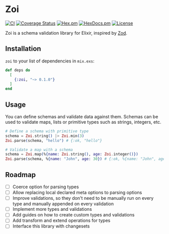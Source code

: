 # Zoi

[![CI](https://github.com/phcurado/zoi/actions/workflows/ci.yml/badge.svg)](https://github.com/phcurado/zoi/actions/workflows/ci.yml)
[![Coverage Status](https://coveralls.io/repos/github/phcurado/zozoibadge.svg?branch=main)](https://coveralls.io/github/phcurado/zoi?branch=main)
[![Hex.pm](https://img.shields.io/hexpm/v/zoi)](https://hex.pm/packages/zoi)
[![HexDocs.pm](https://img.shields.io/badge/Docs-HexDocs-blue)](https://hexdocs.pm/zoi)
[![License](https://img.shields.io/hexpm/l/zoi.svg)](https://hex.pm/packages/zoi)

Zoi is a schema validation library for Elixir, inspired by [Zod](https://zod.dev/).

## Installation

`zoi` to your list of dependencies in `mix.exs`:

```elixir
def deps do
  [
    {:zoi, "~> 0.1.0"}
  ]
end
```

## Usage

You can define schemas and validate data against them. Schemas can be used to validate maps, lists or primitive types such as strings, integers, etc.

```elixir
# Define a schema with primitive type
schema = Zoi.string() |> Zoi.min(3)
Zoi.parse(schema, "hello") # {:ok, "hello"}

# Validate a map with a schema
schema = Zoi.map(%{name: Zoi.string(), age: Zoi.integer()})
Zoi.parse(schema, %{name: "John", age: 30}) # {:ok, %{name: "John", age: 30}}
```

## Roadmap

- [ ] Coerce option for parsing types
- [ ] Allow replacing local declared meta options to parsing options
- [ ] Improve validations, so they don't need to be manually run on every type and manually appended on every validation
- [ ] Implement more types and validations
- [ ] Add guides on how to create custom types and validations
- [ ] Add transform and extend operations for types
- [ ] Interface this library with changesets

